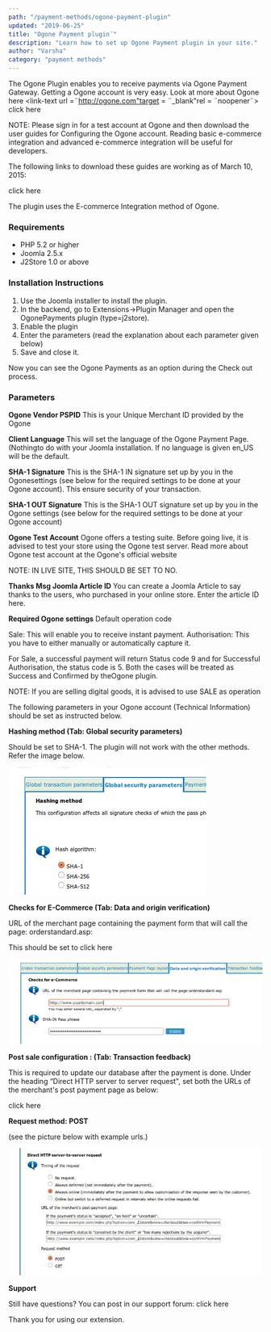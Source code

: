 ```yaml
---
path: "/payment-methods/ogone-payment-plugin"
updated: "2019-06-25"
title: "Ogone Payment plugin¨"
description: "Learn how to set up Ogone Payment plugin in your site."
author: "Varsha"
category: "payment methods"
---
```


The Ogone Plugin enables you to receive payments via Ogone Payment Gateway. Getting a Ogone account is very easy. Look at more about Ogone here <link-text url =¨http://ogone.com"target = ¨_blank"rel = ¨noopener¨> click here </link-text>

NOTE: Please sign in for a test account at Ogone and then download the user guides for Configuring the Ogone account. Reading basic e-commerce integration and advanced e-commerce integration will be useful for developers.

The following links to download these guides are working as of March 10, 2015:

<link-text url = "https://secure.ogone.com/ncol/Ogone_Testacc_EN.pdfhttps://secure.ogone.com/ncol/Ogone_e­Com­BAS_EN.pdfhttps://secure.ogone.com/ncol/Ogone_e­Com­ADV_EN.pdf" target = "_blank" rel = "noopener">click here</link-text>

The plugin uses the E-commerce Integration method of Ogone.

### Requirements

* PHP 5.2 or higher
* Joomla 2.5.x
* J2Store 1.0 or above

### Installation Instructions

1. Use the Joomla installer to install the plugin.
2. In the backend, go to Extensions->Plugin Manager and open the OgonePayments plugin (type=j2store).
3. Enable the plugin
4. Enter the parameters (read the explanation about each parameter given below)
5. Save and close it.

Now you can see the Ogone Payments as an option during the Check out process.

### Parameters

**Ogone Vendor PSPID** 
This is your Unique Merchant ID provided by the Ogone

**Client Language**
 This will set the language of the Ogone Payment Page. (Nothingto do with your Joomla installation. If no language is given en_US will be the default.

**SHA-1 Signature** 
This is the SHA-1 IN signature set up by you in the Ogonesettings (see below for the required settings to be done at your Ogone account). This ensure security of your transaction.

**SHA-1 OUT Signature**
This is the SHA-1 OUT signature set up by you in the Ogone settings (see below for the required settings to be done at your Ogone account)

**Ogone Test Account**
Ogone offers a testing suite. Before going live, it is advised to test your store using the Ogone test server. Read more about Ogone test account at the Ogone's official website

NOTE:  IN LIVE SITE, THIS SHOULD BE SET TO NO.

**Thanks Msg Joomla Article ID** 
You can create a Joomla Article to say thanks to the users, who purchased in your online store. Enter the article ID here.

**Required Ogone settings**
Default operation code

Sale: This will enable you to receive instant payment.
Authorisation: This you have to either manually or automatically capture it.

For Sale, a successful payment will return Status code 9 and for Successful Authorisation, the status code is 5. Both the cases will be treated as Success and Confirmed by theOgone plugin.

NOTE: If you are selling digital goods, it is advised to use SALE as operation

The following parameters in your Ogone account (Technical Information) should be set as instructed below.

**Hashing method (Tab: Global security parameters)**

Should be set to SHA-1. The plugin will not work with the other methods. Refer the image below.

![hashingogone](https://raw.githubusercontent.com/j2store/doc-images/master/payment-methods/ogone-payment-plugin/hashing_method_ogone.png)

**Checks for E-Commerce (Tab: Data and origin verification)**

URL of the merchant page containing the payment form that will call the page: orderstandard.asp:

This should be set to <link-text url ="http://www.yourdomain.com" target = "_blank" rel = "noopener"> click here </link-text>

![data and origin](https://raw.githubusercontent.com/j2store/doc-images/master/payment-methods/ogone-payment-plugin/ecommerce_check_ogone.png)

**Post sale configuration : (Tab: Transaction feedback)**

This is required to update our database after the payment is done. Under the heading “Direct HTTP server to server request", set both the URLs of the merchant's post payment page as below:

<link-text url ="http://www.yourdomain.com/index.php?option=com_j2store&view=checkout&task=confirmPayment&orderpayment_type=payment_ogone&paction=process&tmpl=component" target ="_blank" rel = 
"noopener"> click here </link-text>

**Request method: POST**

(see the picture below with example urls.)

![feedback](https://raw.githubusercontent.com/j2store/doc-images/master/payment-methods/ogone-payment-plugin/transaction_feedback_ogone.png)

**Support**

Still have questions? You can post in our support forum: <link-text url = "http://j2store.org/forum/index.html" target = "_blank" rel = "noopener">click here</link-text>

Thank you for using our extension.